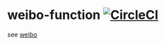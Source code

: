 # weibo-function [![CircleCI](https://circleci.com/gh/cnmetro/weibo-function/tree/master.svg?style=svg)](https://circleci.com/gh/cnmetro/weibo-function/tree/master)

see [weibo](https://weibo.com/jianwei520)
